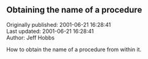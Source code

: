 ## Obtaining the name of a procedure  
Originally published: 2001-06-21 16:28:41  
Last updated: 2001-06-21 16:28:41  
Author: Jeff Hobbs  
  
How to obtain the name of a procedure from within it.